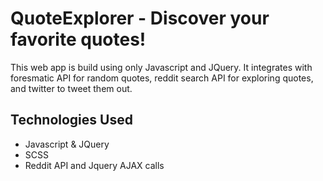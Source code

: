 <h1>QuoteExplorer - Discover your favorite quotes!</h1>

<p>
	This web app is build using only Javascript and JQuery. It integrates with
	foresmatic API for random quotes, reddit search API for exploring quotes,
	and twitter to tweet them out.
</p>

<h2> Technologies Used </h2>
<ul>
	<li> Javascript & JQuery </li>
	<li> SCSS </li>
	<li> Reddit API and Jquery AJAX calls </li>
</ul>
